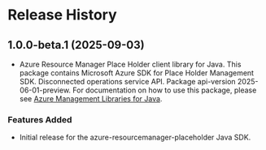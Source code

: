 # Release History

## 1.0.0-beta.1 (2025-09-03)

- Azure Resource Manager Place Holder client library for Java. This package contains Microsoft Azure SDK for Place Holder Management SDK. Disconnected operations service API. Package api-version 2025-06-01-preview. For documentation on how to use this package, please see [Azure Management Libraries for Java](https://aka.ms/azsdk/java/mgmt).
### Features Added

- Initial release for the azure-resourcemanager-placeholder Java SDK.
